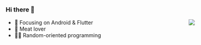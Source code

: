 ### Hi there 👋
<a href="https://github.com/lp0int/"><img align="right" src="https://github-readme-stats.vercel.app/api?username=lp0int&show_icons=true&icon_color=CE1D2D&text_color=718096&bg_color=ffffff&theme=codeSTACKr&hide_title=false" /></a>


- :orange_book: Focusing on Android & Flutter
- :meat_on_bone: Meat lover
- :technologist: Random-oriented programming

<!--
**lp0int/lp0int** is a ✨ _special_ ✨ repository because its `README.md` (this file) appears on your GitHub profile.

Here are some ideas to get you started:

- 🔭 I’m currently working on ...
- 🌱 I’m currently learning ...
- 👯 I’m looking to collaborate on ...
- 🤔 I’m looking for help with ...
- 💬 Ask me about ...
- 📫 How to reach me: ...
- 😄 Pronouns: ...
- ⚡ Fun fact: ...
-->
